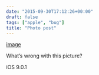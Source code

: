 ```yaml
---
date: "2015-09-30T17:12:26+00:00"
draft: false
tags: ["apple", "bug"]
title: "Photo post"
---
```

[image](/img/2015-09-30-photo-post/e8d2a15d0ad8eb97695f2066d1e1a1cf1c44994d759236fb99417ea3305428e4.jpg)

What’s wrong with this picture?

iOS 9.0.1

